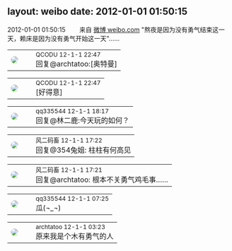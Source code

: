 layout: weibo
date: 2012-01-01 01:50:15
---
<meta name="referrer" content="no-referrer" />

2012-01-01 01:50:15  &nbsp;&nbsp;&nbsp;&nbsp;&nbsp;&nbsp; 来自 <a href="http://weibo.com/" rel="nofollow">微博 weibo.com</a>
"熬夜是因为没有勇气结束这一天，赖床是因为没有勇气开始这一天"…… ​​​

<table style="width: 100%;">
  <tr>
    <td style="width: 40px;"><img style="border-radius:50%" src="https://tvax1.sinaimg.cn/crop.0.0.512.512.50/6b69631dly8g0l3egwcbcj20e80e8dfu.jpg?KID=imgbed,tva&Expires=1624463468&ssig=0UyOStD5GU"></td>
    <td colspan="2"><small>QCODU 12-1-1 22:47</small><br/>回复@archtatoo:[奥特曼]</td>
  </tr>
</table>

<table style="width: 100%;">
  <tr>
    <td style="width: 40px;"><img style="border-radius:50%" src="https://tvax1.sinaimg.cn/crop.0.0.512.512.50/6b69631dly8g0l3egwcbcj20e80e8dfu.jpg?KID=imgbed,tva&Expires=1624463468&ssig=0UyOStD5GU"></td>
    <td colspan="2"><small>QCODU 12-1-1 22:47</small><br/>[好得意]</td>
  </tr>
</table>

<table style="width: 100%;">
  <tr>
    <td style="width: 40px;"><img style="border-radius:50%" src="https://tva4.sinaimg.cn/crop.0.0.180.180.50/7d25944djw1e8qgp5bmzyj2050050aa8.jpg?KID=imgbed,tva&Expires=1624463468&ssig=AHPOXPZdbZ"></td>
    <td colspan="2"><small>qq335544 12-1-1 18:17</small><br/>回复@林二鹿:今天玩的如何？</td>
  </tr>
</table>

<table style="width: 100%;">
  <tr>
    <td style="width: 40px;"><img style="border-radius:50%" src="https://tva3.sinaimg.cn/crop.0.0.639.639.50/6d2a6003jw8f3idy69w2gj20hs0hrt9g.jpg?KID=imgbed,tva&Expires=1624463468&ssig=cOmL7ZlUAR"></td>
    <td colspan="2"><small>风二码畜 12-1-1 17:22</small><br/>回复@354兔姐: 柱柱有何高见</td>
  </tr>
</table>

<table style="width: 100%;">
  <tr>
    <td style="width: 40px;"><img style="border-radius:50%" src="https://tva3.sinaimg.cn/crop.0.0.639.639.50/6d2a6003jw8f3idy69w2gj20hs0hrt9g.jpg?KID=imgbed,tva&Expires=1624463468&ssig=cOmL7ZlUAR"></td>
    <td colspan="2"><small>风二码畜 12-1-1 17:21</small><br/>回复@archtatoo: 根本不关勇气鸡毛事……</td>
  </tr>
</table>

<table style="width: 100%;">
  <tr>
    <td style="width: 40px;"><img style="border-radius:50%" src="https://tva4.sinaimg.cn/crop.0.0.180.180.50/7d25944djw1e8qgp5bmzyj2050050aa8.jpg?KID=imgbed,tva&Expires=1624463468&ssig=AHPOXPZdbZ"></td>
    <td colspan="2"><small>qq335544 12-1-1 07:25</small><br/>瓜(¬_¬)</td>
  </tr>
</table>

<table style="width: 100%;">
  <tr>
    <td style="width: 40px;"><img style="border-radius:50%" src="https://tvax2.sinaimg.cn/crop.0.0.512.512.50/4a01d5b6ly8ghqi7eygpqj20e80e875s.jpg?KID=imgbed,tva&Expires=1624463468&ssig=fuEoo4watZ"></td>
    <td colspan="2"><small>archtatoo 12-1-1 03:23</small><br/>原来我是个木有勇气的人</td>
  </tr>
</table>

